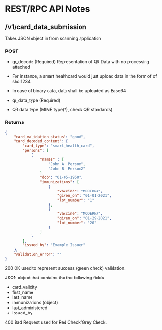 # REST/RPC API Notes

## /v1/card_data_submission

Takes JSON object in from scanning application

### POST

- qr_decode (Required)
Representation of QR Data with no processing attached

- For instance, a smart healthcard would just upload data  in the form of of shc:1234

- In case of binary data, data shall be uploaded as Base64

- qr_data_type (Required)

- QR data type (MIME type(?), check QR standards)

### Returns

```json
{
    "card_validation_status": "good",
    "card_decoded_content": {
        "card_type": "smart_health_card",
        "persons": [
            {
                "names" : [
                    "John A. Person",
                    "John B. Person2"
                ],
                "dob": "01-05-1950",
                "immunizations": [
                    {
                        "vaccine": "MODERNA",
                        "given_on": "01-01-2021",
                        "lot_number": "1"
                    },
                    {
                        "vaccine": "MODERNA",
                        "given_on": "01-29-2021",
                        "lot_number": "20"
                    }
                ]
            }
        ],
        "issued_by": "Example Issuer"
    },
    "validation_error": ""
}
```

200 OK used to represent success (green check) validation.

JSON object that contains the the following fields

- card_validity
- first_name
- last_name
- immunizations (object)
- last_administered
- issued_by

400 Bad Request used for Red Check/Grey Check.
